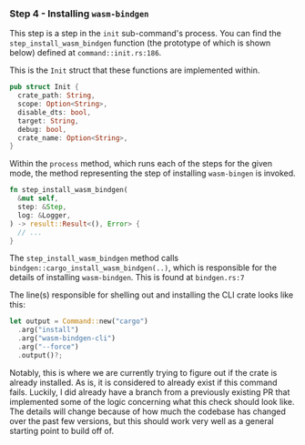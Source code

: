 ### Step 4 - Installing `wasm-bindgen`

This step is a step in the `init` sub-command's process. You can find the
`step_install_wasm_bindgen` function (the prototype of which is shown below)
defined at `command::init.rs:186`.

This is the `Init` struct that these functions are implemented within.

```rust
pub struct Init {
  crate_path: String,
  scope: Option<String>,
  disable_dts: bool,
  target: String,
  debug: bool,
  crate_name: Option<String>,
}
```

Within the `process` method, which runs each of the steps for the given mode,
the method representing the step of installing `wasm-bingen` is invoked.

```rust
fn step_install_wasm_bindgen(
  &mut self,
  step: &Step,
  log: &Logger,
) -> result::Result<(), Error> {
  // ...
}
```

The `step_install_wasm_bindgen` method calls
`bindgen::cargo_install_wasm_bindgen(..)`, which is responsible for the details
of installing `wasm-bindgen`. This is found at `bindgen.rs:7`

The line(s) responsible for shelling out and installing the CLI crate looks
like this:

```rust
let output = Command::new("cargo")
  .arg("install")
  .arg("wasm-bindgen-cli")
  .arg("--force")
  .output()?;
```

Notably, this is where we are currently trying to figure out if the crate
is already installed. As is, it is considered to already exist if this
command fails. Luckily, I did already have a branch from a previously existing
PR that implemented some of the logic concerning what this check should look
like. The details will change because of how much the codebase has changed
over the past few versions, but this should work very well as a general
starting point to build off of.


